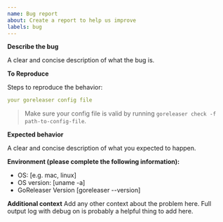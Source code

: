 ```yaml
---
name: Bug report
about: Create a report to help us improve
labels: bug
---
```


**Describe the bug**

A clear and concise description of what the bug is.

**To Reproduce**

Steps to reproduce the behavior:

```yaml
your goreleaser config file
```

> Make sure your config file is valid by running
> `goreleaser check -f path-to-config-file`.

**Expected behavior**

A clear and concise description of what you expected to happen.

**Environment (please complete the following information):**

- OS: [e.g. mac, linux]
- OS version: [uname -a]
- GoReleaser Version [goreleaser --version]

**Additional context**
Add any other context about the problem here. Full output log with debug on
is probably a helpful thing to add here.
